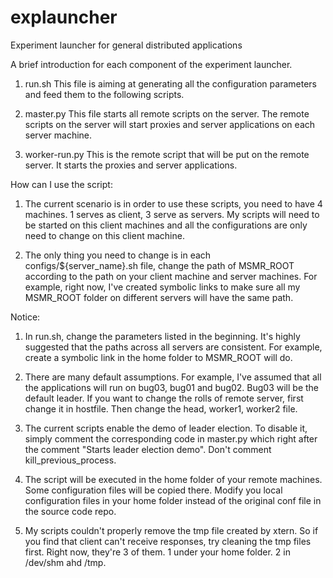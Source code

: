# explauncher
Experiment launcher for general distributed applications

A brief introduction for each component of the experiment launcher.
1. run.sh
This file is aiming at generating all the configuration parameters and
feed them to the following scripts.

2. master.py
This file starts all remote scripts on the server. The remote scripts
on the server will start proxies and server applications on each server 
machine.

3. worker-run.py
This is the remote script that will be put on the remote server. 
It starts the proxies and server applications. 

How can I use the script:

1. The current scenario is in order to use these scripts, you need to have 4
machines. 1 serves as client, 3 serve as servers. My scripts will need to be
started on this client machines and all the configurations are only need to 
change on this client machine.

2. The only thing you need to change is in each configs/${server_name}.sh file, 
change the path of MSMR_ROOT according to the path on your client machine and 
server machines.
For example, right now, I've created symbolic links to make sure all my MSMR_ROOT
folder on different servers will have the same path. 

Notice:

1. In run.sh, change the parameters listed in the beginning. It's highly
suggested that the paths across all servers are consistent. For example,
create a symbolic link in the home folder to MSMR_ROOT will do.

2. There are many default assumptions. For example, I've assumed that all the
applications will run on bug03, bug01 and bug02. Bug03 will be the default
leader. If you want to change the rolls of remote server, first change it in hostfile.
Then change the head, worker1, worker2 file.

3. The current scripts enable the demo of leader election. To disable it, simply
comment the corresponding code in master.py which right after the comment "Starts
leader election demo". Don't comment kill_previous_process.

4. The script will be executed in the home folder of your remote machines. Some
configuration files will be copied there. Modify you local configuration files
in your home folder instead of the original conf file in the source code repo.

5. My scripts couldn't properly remove the tmp file created by xtern. So if you
find that client can't receive responses, try cleaning the tmp files first.
Right now, they're 3 of them. 1 under your home folder. 2 in /dev/shm ahd /tmp.
